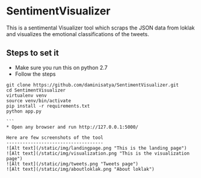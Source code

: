 # SentimentVisualizer

This is a sentimental Visualizer tool which scraps the JSON data from loklak and visualizes the emotional classifications of the tweets.


Steps to set it 
---------------
* Make sure you run this on python 2.7
* Follow the steps

````
git clone https://github.com/daminisatya/SentimentVisualizer.git
cd SentimentVisualizer
virtualenv venv
source venv/bin/activate
pip install -r requirements.txt
python app.py

```
* Open any browser and run http://127.0.0.1:5000/

Here are few screenshots of the tool 
------------------------------------
![Alt text](/static/img/landingpage.png "This is the landing page")
![Alt text](/static/img/visualization.png "This is the visualization page")
![Alt text](/static/img/tweets.png "Tweets page")
![Alt text](/static/img/aboutloklak.png "About loklak")
